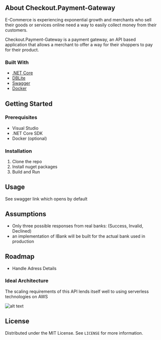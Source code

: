 <!-- ABOUT THE PROJECT -->
## About Checkout.Payment-Gateway

E-Commerce is experiencing exponential growth and merchants who sell their goods or services online need a way to easily collect money from their customers.

Checkout.Payment-Gateway is a payment gateway, an API based application that allows a merchant to offer a way for their shoppers to pay for their product.

### Built With

* [.NET Core](https://google.com)
* [DBLite](https://google.com)
* [Swagger](https://google.com)
* [Docker](https://google.com)


<!-- GETTING STARTED -->
## Getting Started

### Prerequisites

* Visual Studio
* .NET Core SDK
* Docker (optional)

### Installation

1. Clone the repo
2. Install nuget packages
3. Build and Run

## Usage

See swagger link which opens by default

## Assumptions

- Only three possible responses from real banks: (Success, Invalid, Declined)
- an implementation of IBank will be built for the actual bank used in production

## Roadmap

- Handle Adress Details

### Ideal Architecture

The scaling requirements of this API lends itself well to using serverless technologies on AWS

![alt text](https://miro.medium.com/max/1220/1*VfuuRdNeVHEFnl8sdctpjg.png)

## License

Distributed under the MIT License. See `LICENSE` for more information.

